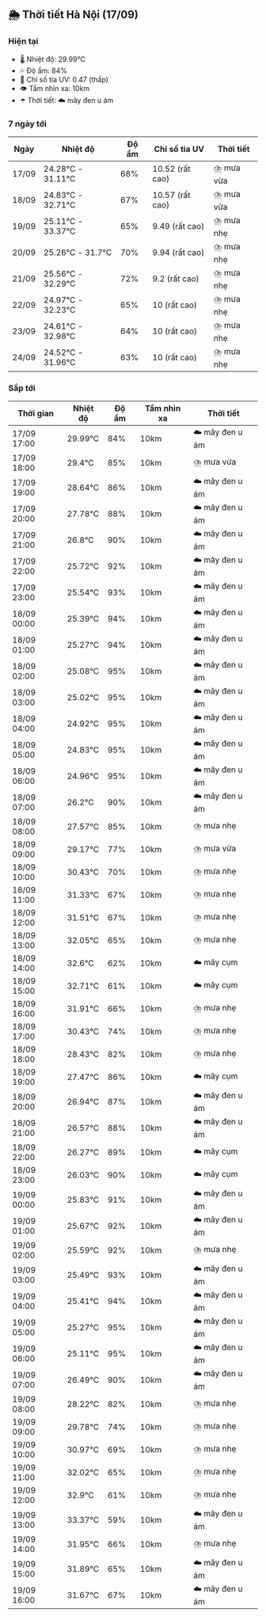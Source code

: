 ## 🌦️ Thời tiết Hà Nội (17/09)

### Hiện tại

- 🌡️ Nhiệt độ: 29.99℃
- 💦 Độ ẩm: 84%
- 🌟 Chỉ số tia UV: 0.47 (thấp)
- 👁️ Tầm nhìn xa: 10km
- ☂️ Thời tiết: ☁️ mây đen u ám

### 7 ngày tới

| Ngày | Nhiệt độ | Độ ẩm | Chỉ số tia UV | Thời tiết |
| --- | --- | --- | --- | --- |
| 17/09 | 24.28℃ - 31.11℃ | 68% | 10.52 (rất cao) | ⛈️ mưa vừa |
| 18/09 | 24.83℃ - 32.71℃ | 67% | 10.57 (rất cao) | ⛈️ mưa vừa |
| 19/09 | 25.11℃ - 33.37℃ | 65% | 9.49 (rất cao) | ⛈️ mưa nhẹ |
| 20/09 | 25.26℃ - 31.7℃ | 70% | 9.94 (rất cao) | ⛈️ mưa nhẹ |
| 21/09 | 25.56℃ - 32.29℃ | 72% | 9.2 (rất cao) | ⛈️ mưa nhẹ |
| 22/09 | 24.97℃ - 32.23℃ | 65% | 10 (rất cao) | ⛈️ mưa nhẹ |
| 23/09 | 24.61℃ - 32.98℃ | 64% | 10 (rất cao) | ⛈️ mưa nhẹ |
| 24/09 | 24.52℃ - 31.96℃ | 63% | 10 (rất cao) | ⛈️ mưa nhẹ |

### Sắp tới

| Thời gian | Nhiệt độ | Độ ẩm | Tầm nhìn xa | Thời tiết |
| --- | --- | --- | --- | --- |
| 17/09 17:00 | 29.99℃ | 84% | 10km | ☁️ mây đen u ám |
| 17/09 18:00 | 29.4℃ | 85% | 10km | ⛈️ mưa vừa |
| 17/09 19:00 | 28.64℃ | 86% | 10km | ☁️ mây đen u ám |
| 17/09 20:00 | 27.78℃ | 88% | 10km | ☁️ mây đen u ám |
| 17/09 21:00 | 26.8℃ | 90% | 10km | ☁️ mây đen u ám |
| 17/09 22:00 | 25.72℃ | 92% | 10km | ☁️ mây đen u ám |
| 17/09 23:00 | 25.54℃ | 93% | 10km | ☁️ mây đen u ám |
| 18/09 00:00 | 25.39℃ | 94% | 10km | ☁️ mây đen u ám |
| 18/09 01:00 | 25.27℃ | 94% | 10km | ☁️ mây đen u ám |
| 18/09 02:00 | 25.08℃ | 95% | 10km | ☁️ mây đen u ám |
| 18/09 03:00 | 25.02℃ | 95% | 10km | ☁️ mây đen u ám |
| 18/09 04:00 | 24.92℃ | 95% | 10km | ☁️ mây đen u ám |
| 18/09 05:00 | 24.83℃ | 95% | 10km | ☁️ mây đen u ám |
| 18/09 06:00 | 24.96℃ | 95% | 10km | ☁️ mây đen u ám |
| 18/09 07:00 | 26.2℃ | 90% | 10km | ☁️ mây đen u ám |
| 18/09 08:00 | 27.57℃ | 85% | 10km | ⛈️ mưa nhẹ |
| 18/09 09:00 | 29.17℃ | 77% | 10km | ⛈️ mưa vừa |
| 18/09 10:00 | 30.43℃ | 70% | 10km | ⛈️ mưa nhẹ |
| 18/09 11:00 | 31.33℃ | 67% | 10km | ⛈️ mưa nhẹ |
| 18/09 12:00 | 31.51℃ | 67% | 10km | ⛈️ mưa nhẹ |
| 18/09 13:00 | 32.05℃ | 65% | 10km | ⛈️ mưa nhẹ |
| 18/09 14:00 | 32.6℃ | 62% | 10km | ☁️ mây cụm |
| 18/09 15:00 | 32.71℃ | 61% | 10km | ☁️ mây cụm |
| 18/09 16:00 | 31.91℃ | 66% | 10km | ⛈️ mưa nhẹ |
| 18/09 17:00 | 30.43℃ | 74% | 10km | ⛈️ mưa nhẹ |
| 18/09 18:00 | 28.43℃ | 82% | 10km | ⛈️ mưa nhẹ |
| 18/09 19:00 | 27.47℃ | 86% | 10km | ☁️ mây cụm |
| 18/09 20:00 | 26.94℃ | 87% | 10km | ☁️ mây đen u ám |
| 18/09 21:00 | 26.57℃ | 88% | 10km | ☁️ mây đen u ám |
| 18/09 22:00 | 26.27℃ | 89% | 10km | ☁️ mây cụm |
| 18/09 23:00 | 26.03℃ | 90% | 10km | ☁️ mây cụm |
| 19/09 00:00 | 25.83℃ | 91% | 10km | ☁️ mây đen u ám |
| 19/09 01:00 | 25.67℃ | 92% | 10km | ☁️ mây đen u ám |
| 19/09 02:00 | 25.59℃ | 92% | 10km | ⛈️ mưa nhẹ |
| 19/09 03:00 | 25.49℃ | 93% | 10km | ☁️ mây đen u ám |
| 19/09 04:00 | 25.41℃ | 94% | 10km | ☁️ mây đen u ám |
| 19/09 05:00 | 25.27℃ | 95% | 10km | ☁️ mây đen u ám |
| 19/09 06:00 | 25.11℃ | 95% | 10km | ☁️ mây đen u ám |
| 19/09 07:00 | 26.49℃ | 90% | 10km | ☁️ mây đen u ám |
| 19/09 08:00 | 28.22℃ | 82% | 10km | ⛈️ mưa nhẹ |
| 19/09 09:00 | 29.78℃ | 74% | 10km | ⛈️ mưa nhẹ |
| 19/09 10:00 | 30.97℃ | 69% | 10km | ⛈️ mưa nhẹ |
| 19/09 11:00 | 32.02℃ | 65% | 10km | ⛈️ mưa nhẹ |
| 19/09 12:00 | 32.9℃ | 61% | 10km | ⛈️ mưa nhẹ |
| 19/09 13:00 | 33.37℃ | 59% | 10km | ☁️ mây đen u ám |
| 19/09 14:00 | 31.95℃ | 66% | 10km | ⛈️ mưa nhẹ |
| 19/09 15:00 | 31.89℃ | 65% | 10km | ☁️ mây đen u ám |
| 19/09 16:00 | 31.67℃ | 67% | 10km | ☁️ mây đen u ám |
